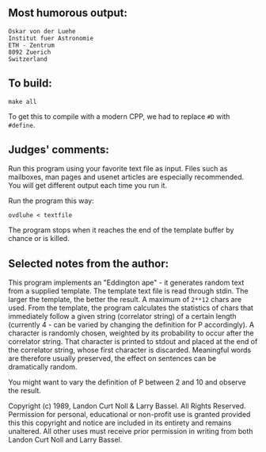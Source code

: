 ## Most humorous output:

	Oskar von der Luehe
	Institut fuer Astronomie
	ETH - Zentrum
	8092 Zuerich
	Switzerland

## To build:

	make all

To get this to compile with a modern CPP, we had to replace `#D` with `#define`.

## Judges' comments:

Run this program using your favorite text file as input.  Files
such as mailboxes, man pages and usenet articles are especially
recommended.  You will get different output each time you run it.

Run the program this way:

	ovdluhe < textfile

The program stops when it reaches the end of the template buffer 
by chance or is killed.



## Selected notes from the author:

This program implements an "Eddington ape" - it generates
random text from a supplied template.  The template text file
is read through stdin.  The larger the template, the better the
result.  A maximum of `2**12` chars are used. From the template,
the program calculates the statistics of chars that immediately
follow a given string (correlator string) of a certain length
(currently 4 - can be varied by changing the definition for P
accordingly).  A character is randomly chosen, weighted by its
probability to occur after the correlator string.  That
character is printed to stdout and placed at the end of the
correlator string, whose first character is discarded.
Meaningful words are therefore usually preserved, the effect on
sentences can be dramatically random.

You might want to vary the definition of P between 2 and 10 and
observe the result.

Copyright (c) 1989, Landon Curt Noll & Larry Bassel.
All Rights Reserved.  Permission for personal, educational or non-profit use is
granted provided this this copyright and notice are included in its entirety
and remains unaltered.  All other uses must receive prior permission in writing
from both Landon Curt Noll and Larry Bassel.

